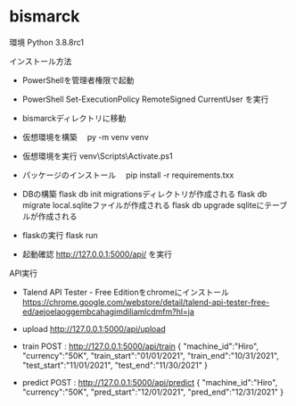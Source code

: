 # bismarck

環境
Python 3.8.8rc1

インストール方法

- PowerShellを管理者権限で起動
- PowerShell Set-ExecutionPolicy RemoteSigned CurrentUser を実行
- bismarckディレクトリに移動
- 仮想環境を構築
　py -m venv venv
- 仮想環境を実行
  venv\Scripts\Activate.ps1
- パッケージのインストール
　pip install -r requirements.txx
- DBの構築
  flask db init
  migrationsディレクトリが作成される
  flask db migrate
  local.sqliteファイルが作成される
  flask db upgrade
  sqliteにテーブルが作成される

- flaskの実行
  flask run
  
- 起動確認
  http://127.0.0.1:5000/api/ を実行

API実行
- Talend API Tester - Free Editionをchromeにインストール
　https://chrome.google.com/webstore/detail/talend-api-tester-free-ed/aejoelaoggembcahagimdiliamlcdmfm?hl=ja

- upload
  http://127.0.0.1:5000/api/upload
  
- train
POST : http://127.0.0.1:5000/api/train
{
  "machine_id":"Hiro",
  "currency":"50K", 
  "train_start":"01/01/2021", 
  "train_end":"10/31/2021",
  "test_start":"11/01/2021", 
  "test_end":"11/30/2021"
}

- predict
POST : http://127.0.0.1:5000/api/predict
{
  "machine_id":"Hiro",
  "currency":"50K", 
  "pred_start":"12/01/2021", 
  "pred_end":"12/31/2021"
}



